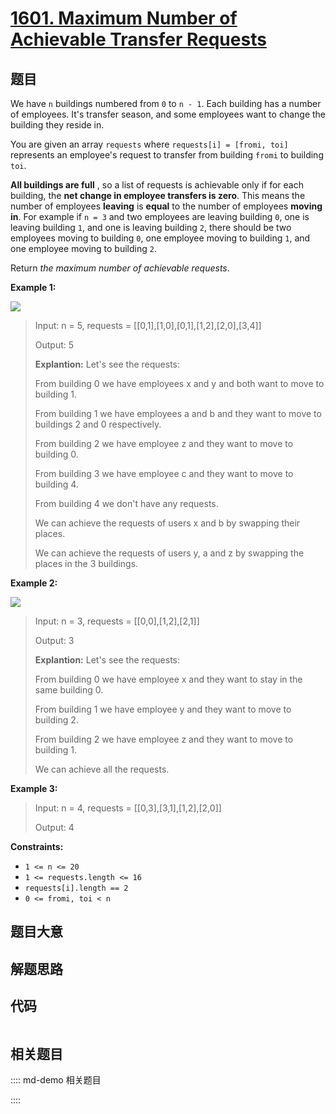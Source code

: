 # [1601. Maximum Number of Achievable Transfer Requests](https://leetcode.com/problems/maximum-number-of-achievable-transfer-requests)

## 题目

We have `n` buildings numbered from `0` to `n - 1`. Each building has a number
of employees. It's transfer season, and some employees want to change the
building they reside in.

You are given an array `requests` where `requests[i] = [fromi, toi]`
represents an employee's request to transfer from building `fromi` to building
`toi`.

**All buildings are full** , so a list of requests is achievable only if for
each building, the **net change in employee transfers is zero**. This means
the number of employees **leaving** is **equal** to the number of employees
**moving in**. For example if `n = 3` and two employees are leaving building
`0`, one is leaving building `1`, and one is leaving building `2`, there
should be two employees moving to building `0`, one employee moving to
building `1`, and one employee moving to building `2`.

Return _the maximum number of achievable requests_.



**Example 1:**

![](https://assets.leetcode.com/uploads/2020/09/10/move1.jpg)

> Input: n = 5, requests = [[0,1],[1,0],[0,1],[1,2],[2,0],[3,4]]
> 
> Output: 5
> 
> **Explantion:** Let's see the requests:
> 
> From building 0 we have employees x and y and both want to move to building 1.
> 
> From building 1 we have employees a and b and they want to move to buildings 2 and 0 respectively.
> 
> From building 2 we have employee z and they want to move to building 0.
> 
> From building 3 we have employee c and they want to move to building 4.
> 
> From building 4 we don't have any requests.
> 
> We can achieve the requests of users x and b by swapping their places.
> 
> We can achieve the requests of users y, a and z by swapping the places in the 3 buildings.

**Example 2:**

![](https://assets.leetcode.com/uploads/2020/09/10/move2.jpg)

> Input: n = 3, requests = [[0,0],[1,2],[2,1]]
> 
> Output: 3
> 
> **Explantion:** Let's see the requests:
> 
> From building 0 we have employee x and they want to stay in the same building 0.
> 
> From building 1 we have employee y and they want to move to building 2.
> 
> From building 2 we have employee z and they want to move to building 1.
> 
> We can achieve all the requests. 

**Example 3:**

> Input: n = 4, requests = [[0,3],[3,1],[1,2],[2,0]]
> 
> Output: 4

**Constraints:**

  * `1 <= n <= 20`
  * `1 <= requests.length <= 16`
  * `requests[i].length == 2`
  * `0 <= fromi, toi < n`


## 题目大意

## 解题思路

## 代码

```javascript

```

## 相关题目

:::: md-demo 相关题目

::::

